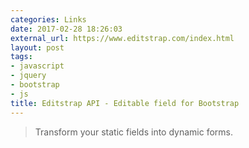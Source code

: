 ```yaml
---
categories: Links
date: 2017-02-28 18:26:03
external_url: https://www.editstrap.com/index.html
layout: post
tags:
- javascript
- jquery
- bootstrap
- js
title: Editstrap API - Editable field for Bootstrap
---
```


> Transform your static fields into dynamic forms.